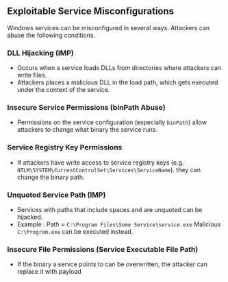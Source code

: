## Exploitable Service Misconfigurations

Windows services can be misconfigured in several ways. Attackers can abuse the following conditions.

### DLL Hijacking (IMP)

*   Occurs when a service loads DLLs from directories where attackers can write files.
*   Attackers places a malicious DLL in the load path, which gets  executed under the context of the service.

### Insecure Service Permissions (binPath Abuse)

*   Permissions on the service configuration (especially ``binPath``) allow attackers to change what binary the service runs.

### Service Registry Key Permissions

*   If attackers have write access to service registry keys (e.g. ``NTLM\SYSTEM\CurrentControlSet\Services\ServiceName``). they can change the binary path.

### Unquoted Service Path (IMP)

*   Services with paths that include spaces and are unquoted can be hijacked.
*   Example : Path = ``C:\Program Files\Some Service\service.exe``
    Malicious ``C:\Program.exe`` can be executed instead.


### Insecure File Permissions (Service Executable File Path)

*   If the binary a servce points to can be overwritten, the attacker can replace it with payload